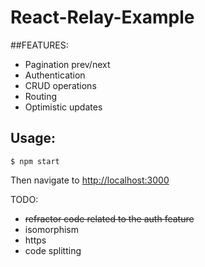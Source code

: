 # React-Relay-Example
##FEATURES:
- Pagination prev/next
- Authentication
- CRUD operations
- Routing
- Optimistic updates

Usage:
-------

```console
$ npm start
```

Then navigate to [http://localhost:3000](http://localhost:3000)

TODO:
- ~~refractor code related to the auth feature~~ 
- isomorphism
- https
- code splitting
